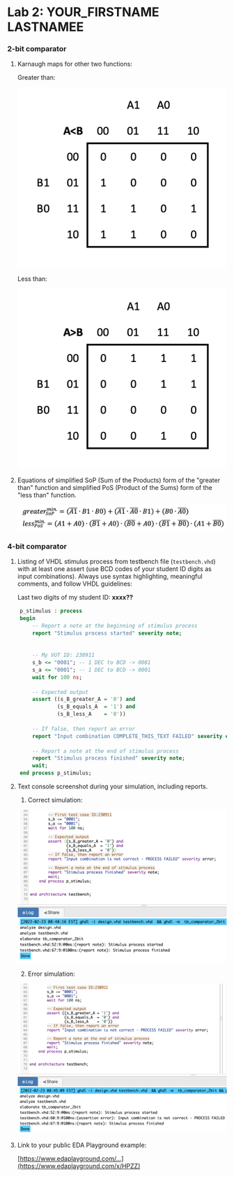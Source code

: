 # Lab 2: YOUR_FIRSTNAME LASTNAMEE

### 2-bit comparator

1. Karnaugh maps for other two functions:
   
   Greater than:

   ![K-maps](images/greater.png)

   Less than:

   ![K-maps](images/less.png)

2. Equations of simplified SoP (Sum of the Products) form of the "greater than" function and simplified PoS (Product of the Sums) form of the "less than" function.

   ![Logic functions](images/equal.png)

### 4-bit comparator

1. Listing of VHDL stimulus process from testbench file (`testbench.vhd`) with at least one assert (use BCD codes of your student ID digits as input combinations). Always use syntax highlighting, meaningful comments, and follow VHDL guidelines:

   Last two digits of my student ID: **xxxx??**

```vhdl
    p_stimulus : process
    begin
        -- Report a note at the beginning of stimulus process
        report "Stimulus process started" severity note;

        
        -- My VUT ID: 230911
        s_b <= "0001"; -- 1 DEC to BCD -> 0001
        s_a <= "0001"; -- 1 DEC to BCD -> 0001
        wait for 100 ns;
        
        -- Expected output
        assert ((s_B_greater_A = '0') and
                (s_B_equals_A  = '1') and
                (s_B_less_A    = '0'))
                
        -- If false, then report an error
        report "Input combination COMPLETE_THIS_TEXT FAILED" severity error;

        -- Report a note at the end of stimulus process
        report "Stimulus process finished" severity note;
        wait;
    end process p_stimulus;
```

2. Text console screenshot during your simulation, including reports.

   1. Correct simulation:

   ![Correct](images/correct.png)

   2. Error simulation:

   ![Error](images/error.png)


3. Link to your public EDA Playground example:

   [https://www.edaplayground.com/...](https://www.edaplayground.com/x/HPZZ)

